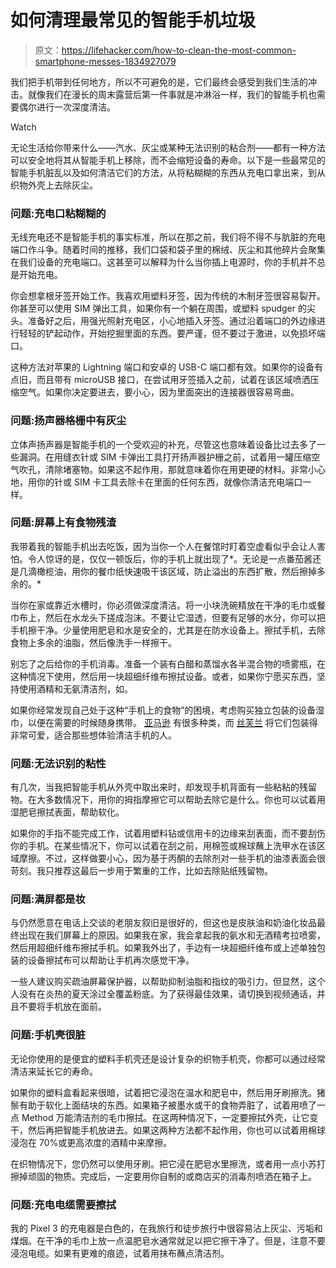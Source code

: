 # 如何清理最常见的智能手机垃圾

> 原文：<https://lifehacker.com/how-to-clean-the-most-common-smartphone-messes-1834927079>

我们把手机带到任何地方，所以不可避免的是，它们最终会感受到我们生活的冲击。就像我们在漫长的周末露营后第一件事就是冲淋浴一样，我们的智能手机也需要偶尔进行一次深度清洁。

Watch

无论生活给你带来什么——汽水、灰尘或某种无法识别的粘合剂——都有一种方法可以安全地将其从智能手机上移除，而不会缩短设备的寿命。以下是一些最常见的智能手机脏乱以及如何清洁它们的方法，从将粘糊糊的东西从充电口拿出来，到从织物外壳上去除灰尘。

### 问题:充电口粘糊糊的

无线充电还不是智能手机的事实标准，所以在那之前，我们将不得不与肮脏的充电端口作斗争。随着时间的推移，我们口袋和袋子里的棉绒、灰尘和其他碎片会聚集在我们设备的充电端口。这甚至可以解释为什么当你插上电源时，你的手机并不总是开始充电。

你会想拿根牙签开始工作。我喜欢用塑料牙签，因为传统的木制牙签很容易裂开。你甚至可以使用 SIM 弹出工具，如果你有一个躺在周围，或塑料 spudger 的尖头。准备好之后，用强光照射充电区，小心地插入牙签。通过沿着端口的外边缘进行轻轻的铲起动作，开始挖掘里面的东西。要严谨，但不要过于激进，以免损坏端口。

这种方法对苹果的 Lightning 端口和安卓的 USB-C 端口都有效。如果你的设备有点旧，而且带有 microUSB 接口，在尝试用牙签插入之前，试着在该区域喷洒压缩空气。如果你决定要进去，要小心，因为里面突出的连接器很容易弯曲。

### 问题:扬声器格栅中有灰尘

立体声扬声器是智能手机的一个受欢迎的补充，尽管这也意味着设备比过去多了一些漏洞。在用缝衣针或 SIM 卡弹出工具打开扬声器护栅之前，试着用一罐压缩空气吹孔，清除堵塞物。如果这不起作用，那就意味着你在用更硬的材料。非常小心地，用你的针或 SIM 卡工具去除卡在里面的任何东西，就像你清洁充电端口一样。

### 问题:屏幕上有食物残渣

我带着我的智能手机出去吃饭，因为当你一个人在餐馆时盯着空虚看似乎会让人害怕。令人惊讶的是，仅仅一顿饭后，你的手机上就出现了*。无论是一点番茄酱还是几滴橄榄油，用你的餐巾纸快速吸干该区域，防止溢出的东西扩散，然后擦掉多余的。* 

当你在家或靠近水槽时，你必须做深度清洁。将一小块洗碗精放在干净的毛巾或餐巾布上，然后在水龙头下搓成泡沫。不要让它湿透，但要有足够的水分，你可以把手机擦干净。少量使用肥皂和水是安全的，尤其是在防水设备上。擦拭手机，去除食物上多余的油脂，然后像洗手一样擦干。

别忘了之后给你的手机消毒。准备一个装有白醋和蒸馏水各半混合物的喷雾瓶，在这种情况下使用，然后用一块超细纤维布擦拭设备。或者，如果你宁愿买东西，坚持使用酒精和无氨清洁剂，如。

如果你经常发现自己处于这种“手机上的食物”的困境，考虑购买独立包装的设备湿巾，以便在需要的时候随身携带。 [亚马逊](https://www.amazon.com/iCloth-Small-Screen-Cleaner-pre-moistened-Individually/dp/B00OCU7YEY?asc_campaign=InlineText&asc_refurl=https://lifehacker.com/how-to-clean-the-most-common-smartphone-messes-1834927079&asc_source=&tag=kinjalifehackerlink-20) 有很多种类，而 [丝芙兰](https://www.sephora.com/product/screen-cleansing-towelettes-P398309) 将它们包装得非常可爱，适合那些想体验清洁手机的人。

### 问题:无法识别的粘性

有几次，当我把智能手机从外壳中取出来时，却发现手机背面有一些粘粘的残留物。在大多数情况下，用你的拇指摩擦它可以帮助去除它是什么。你也可以试着用湿肥皂擦拭表面，帮助软化。

如果你的手指不能完成工作，试着用塑料钻或信用卡的边缘来刮表面，而不要刮伤你的手机。在某些情况下，你可以试着在刮之前，用棉签或棉球蘸上洗甲水在该区域摩擦。不过，这样做要小心，因为基于丙酮的去除剂对一些手机的油漆表面会很苛刻。我只推荐这最后一步用于繁重的工作，比如去除贴纸残留物。

### 问题:满屏都是妆

与仍然愿意在电话上交谈的老朋友叙旧是很好的，但这也是皮肤油和奶油化妆品最终出现在我们屏幕上的原因。如果我在家，我会拿起我的氨水和无酒精考拉喷雾，然后用超细纤维布擦拭手机。如果我外出了，手边有一块超细纤维布或上述单独包装的设备擦拭布可以帮助让手机再次感觉干净。

一些人建议购买疏油屏幕保护器，以帮助抑制油脂和指纹的吸引力，但显然，这个人没有在炎热的夏天涂过全覆盖粉底。为了获得最佳效果，请切换到视频通话，并且不要将手机放在面前。

### 问题:手机壳很脏

无论你使用的是便宜的塑料手机壳还是设计复杂的织物手机壳，你都可以通过经常清洁来延长它的寿命。

如果你的塑料盒看起来很暗，试着把它浸泡在温水和肥皂中，然后用牙刷擦洗。猪鬃有助于软化上面结块的东西。如果箱子被墨水或干的食物弄脏了，试着用喷了一点 Method 万能清洁剂的毛巾擦拭。在这两种情况下，一定要擦拭外壳，让它变干，然后再把智能手机放进去。如果这两种方法都不起作用，你也可以试着用棉球浸泡在 70%或更高浓度的酒精中来摩擦。

在织物情况下，您仍然可以使用牙刷。把它浸在肥皂水里擦洗，或者用一点小苏打擦掉顽固的物质。完成后，一定要用你自制的或商店买的消毒剂喷洒在箱子上。

### 问题:充电电缆需要擦拭

我的 Pixel 3 的充电器是白色的，在我旅行和徒步旅行中很容易沾上灰尘、污垢和煤烟。在干净的毛巾上放一点温肥皂水通常就足以把它擦干净了。但是，注意不要浸泡电缆。如果有更难的痕迹，试着用抹布蘸点清洁剂。